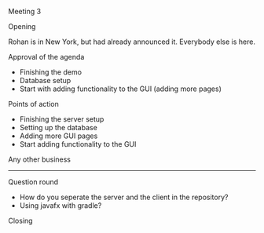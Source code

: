 Meeting 3

Opening

Rohan is in New York, but had already announced it.
Everybody else is here.


Approval of the agenda

- Finishing the demo
- Database setup
- Start with adding functionality to the GUI (adding more pages)


Points of action

- Finishing the server setup
- Setting up the database
- Adding more GUI pages
- Start adding functionality to the GUI


Any other business

---


Question round

- How do you seperate the server and the client in the repository?
- Using javafx with gradle?


Closing
